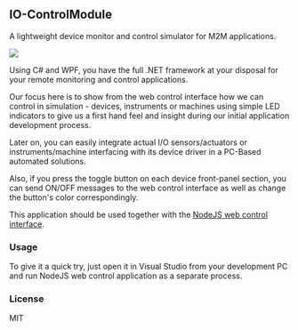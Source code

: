## IO-ControlModule
A lightweight device monitor and control simulator for M2M applications.

![](https://github.com/EdoLabWorks/ximgs/blob/master/newIOmodule.png)

Using C# and WPF, you have the full .NET framework at your disposal for your remote monitoring and control applications.

Our focus here is to show from the web control interface how we can control in simulation - devices, instruments or machines using simple LED indicators to give us a first hand feel and insight during our initial application development process.

Later on, you can easily integrate actual I/O sensors/actuators or instruments/machine interfacing with its device driver in a PC-Based automated solutions.  

Also, if you press the toggle button on each device front-panel section, you can send ON/OFF messages to the web control interface as well as change the button's color correspondingly. 

This application should be used together with the [NodeJS web control interface](https://github.com/EdoLabWorks/NodeJS-Web-Control-Project).

### Usage
To give it a quick try, just open it in Visual Studio from your development PC and run NodeJS web control application as a separate process.

[](https://github.com/EdoLabWorks/ximgs/blob/master/canvas.png)
[](https://github.com/EdoLabWorks/xedo-imgs/blob/master/OverviewIOModule.png)

### License
MIT




